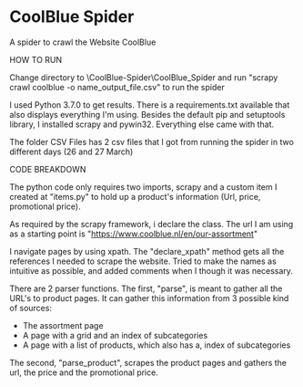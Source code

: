 # CoolBlue Spider

A spider to crawl the Website CoolBlue

HOW TO RUN  

Change directory to \CoolBlue-Spider\CoolBlue_Spider and run "scrapy crawl coolblue -o name_output_file.csv" to run the spider

I used Python 3.7.0 to get results. There is a requirements.txt available that also displays everything I'm using. Besides the default pip and setuptools library, I installed scrapy and pywin32. Everything else came with that.

The folder CSV Files has 2 csv files that I got from running the spider in two different days (26 and  27 March)


CODE BREAKDOWN

The python code only requires two imports, scrapy and a custom item I created at "items.py" to hold up a product's information (Url, price, promotional price).

As required by the scrapy framework, i declare the class. The url I am using as a starting point is "https://www.coolblue.nl/en/our-assortment"

I navigate pages by using xpath. The "declare_xpath" method gets all the references I needed to scrape the website. Tried to make the names as intuitive as possible, and added comments when I though it was necessary.

There are 2 parser functions. The first, "parse", is meant to gather all the URL's to product pages. It can gather this information from 3 possible kind of sources:

- The assortment page
- A page with a grid and an index of subcategories
- A page with a list of products, which also has a, index of subcategories

The second, "parse_product", scrapes the product pages and gathers the url, the price and the promotional price.
